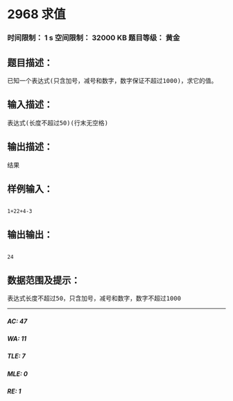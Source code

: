 # 2968 求值   
### 时间限制： 1 s     空间限制： 32000 KB     题目等级： 黄金  
## 题目描述：  

<pre>
已知一个表达式(只含加号，减号和数字，数字保证不超过1000)，求它的值。
</pre>
  
  
## 输入描述：  

<pre>
表达式(长度不超过50)(行末无空格)
</pre>
  
  
## 输出描述：  

<pre>
结果
</pre>
  
  
## 样例输入：  

<pre><code>
1+22+4-3
</code></pre>
  
  
## 输出输出：  

<pre><code>
24
</code></pre>
  
  
## 数据范围及提示：  

<pre>
表达式长度不超过50，只含加号，减号和数字，数字不超过1000
</pre>
  
  
***  

##### AC: 47  
##### WA: 11  
##### TLE: 7  
##### MLE: 0  
##### RE: 1  
